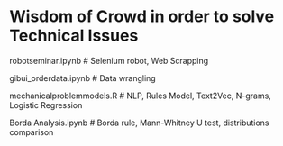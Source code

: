 # Wisdom of Crowd in order to solve Technical Issues
robotseminar.ipynb # Selenium robot, Web Scrapping

gibui_orderdata.ipynb # Data wrangling

mechanicalproblemmodels.R # NLP, Rules Model, Text2Vec, N-grams, Logistic Regression

Borda Analysis.ipynb # Borda rule, Mann-Whitney U test, distributions comparison 




